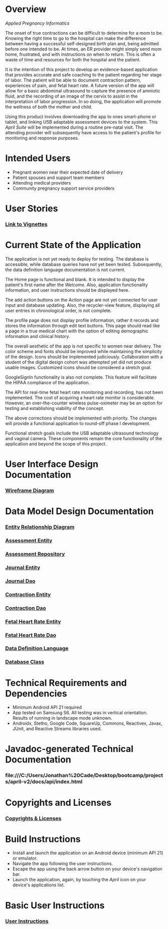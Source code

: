 # Overview
_Applied Pregnancy Informatics_

The onset of true contractions can be difficult to determine for a mom to be.  Knowing the right time to go to
the hospital can make the difference between having a successful self-designed birth plan
and, being admitted before one intended to be.  At times, an ER provider might simply send
mom home, frustrated, and with instructions on when to return.  This is often a waste of time and
resources for both the hospital and the patient.

It is the intention of this project to develop an evidence-based application that provides
accurate and safe coaching to the patient regarding her stage of labor.  The patient will be able to document
contraction pattern, experiences of pain, and fetal heart rate.  A future version of the app will
allow for a basic abdominal ultrasound to capture the presence of amniotic fluid, and the recording of
an image of the cervix to assist in the interpretation of labor progression.  In so doing,
the application will promote the wellness of both the mother and child.

Using this product involves downloading the app to ones smart-phone or tablet,
and linking USB adaptable assessment devices to the system.  This _April Suite_ will be
implemented during a routine pre-natal visit.  The attending provider 
will subsequently have access to the patient's profile for monitoring and response purposes. 



# Intended Users
* Pregnant women near their expected date of delivery 
* Patient spouses and support team members  
* Attending medical providers  
* Community pregnancy support service providers  



# User Stories
### [Link to Vignettes](user-stories.md)



# Current State of the Application
The application is not yet ready to deploy for testing.  The database is accessible, while database
queries have not yet been tested.  Subsequently, the data definition language documentation
is not current.

The Home page is functional and blank.  It is intended to display the patient's first name after
the _Welcome_.  Also, application functionality information, and user instructions should
be displayed here.  

The add action buttons on the Action page are not yet connected for user input and database
updating.  Also, the recycler-view feature, displaying all user entries in chronological order, is
not complete.  

The profile page does not display profile information, rather it records and stores the
information through edit text buttons.  This page should read like a page in a true medical chart
with the option of editing demographic information and clinical history. 

The overall aesthetic of the app is not specific to women near delivery.  The color scheme and fonts
should be improved while maintaining the simplicity of the design.  Icons should be implemented
judiciously.  Collaboration with a student of the digital design cohort was attempted yet did not
produce usable images.  Customized icons should be considered a stretch goal.

GoogleSignIn functionality is also not complete.  This feature will facilitate the HIPAA compliance
of the application. 

The API for real-time fetal heart rate monitoring and recording, has not been implemented.
The cost of acquiring a heart rate monitor is considerable.  However, an over-the-counter wireless
pulse-oximeter may be an option for testing and establishing viability of the concept.

The above corrections should be implemented with priority.  The changes will provide a functional
application to round-off phase I development.

Functional stretch goals include the USB adaptable ultrasound technology and vaginal camera.
These components remain the core functionality of the application and beyond the scope of this project.
  


# User Interface Design Documentation
### [Wireframe Diagram](wireframe.md)  



# Data Model Design Documentation
### [Entity Relationship Diagram](erd.md)    

### [Assessment Entity](https://github.com/JACFlyer/Aprilv2/blob/master/app/src/main/java/edu/cnm/deepdive/aprilv2/model/entity/Assessment.java)    
### [Assessment Repository](https://github.com/JACFlyer/Aprilv2/blob/master/app/src/main/java/edu/cnm/deepdive/aprilv2/model/repository/AssessmentRepository.java)    

### [Journal Entity](https://github.com/JACFlyer/Aprilv2/blob/master/app/src/main/java/edu/cnm/deepdive/aprilv2/model/entity/Journal.java)    
### [Journal Dao](https://github.com/JACFlyer/Aprilv2/blob/master/app/src/main/java/edu/cnm/deepdive/aprilv2/model/dao/JournalDao.java)    

### [Contraction Entity](https://github.com/JACFlyer/Aprilv2/blob/master/app/src/main/java/edu/cnm/deepdive/aprilv2/model/entity/Contraction.java)    
### [Contraction Dao](https://github.com/JACFlyer/Aprilv2/blob/master/app/src/main/java/edu/cnm/deepdive/aprilv2/model/dao/ContractionDao.java)    

### [Fetal Heart Rate Entity](https://github.com/JACFlyer/Aprilv2/blob/master/app/src/main/java/edu/cnm/deepdive/aprilv2/model/entity/FetalHeartRate.java)    
### [Fetal Heart Rate Dao](https://github.com/JACFlyer/Aprilv2/blob/master/app/src/main/java/edu/cnm/deepdive/aprilv2/model/dao/FetalHeartRateDao.java)    

### [Data Definition Language](ddl.md)

### [Database Class](https://github.com/JACFlyer/Aprilv2/blob/master/app/src/main/java/edu/cnm/deepdive/aprilv2/service/AprilDatabase.java)



# Technical Requirements and Dependencies        
*  Minimum Android API 21 required
*  App tested on Samsung S6.  All testing was in vertical orientation.  Results of running in landscape mode unknown.  
*  Androidx, Stetho, Google Code, SquareUp, Commons, Reactivex, Javax, JUnit, and Reactive Streams libraries used.



# Javadoc-generated Technical Documentation
### file:///C:/Users/Jonathan%20Cade/Desktop/bootcamp/projects/april-v2/docs/api/index.html

# Copyrights and Licenses
### [Copyrights & Licenses](notice.md)  


# Build Instructions
*  Install and launch the application on an Android device (minimum API 21) or emulator.
*  Navigate the app following the user instructions.
*  Escape the app using the back arrow button on your device's navigation bar.
*  Launch the application, again, by touching the _April_ icon on your device's applications list.



# Basic User Instructions
### [User Instructions](user-instructions.md)  
